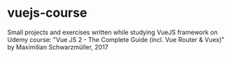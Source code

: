 # vuejs-course
Small projects and exercises written while studying VueJS framework on Udemy course:
"Vue JS 2 - The Complete Guide (incl. Vue Router & Vuex)" by Maximilian Schwarzmüller, 2017
